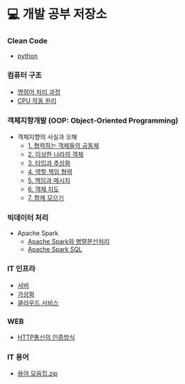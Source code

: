 # :computer: 개발 공부 저장소

### Clean Code
- [python](https://github.com/Jiyongs/dev_study/blob/master/pl/python.md)

### 컴퓨터 구조
- [명령어 처리 과정](https://github.com/Jiyongs/dev_study/blob/master/cs/01_command.md)
- [CPU 작동 원리](https://github.com/Jiyongs/dev_study/blob/master/cs/02_cpu.md)

### 객체지향개발 (OOP: Object-Oriented Programming)
- 객체지향의 사실과 오해
  - [1. 협력하는 객체들의 공동체](https://github.com/Jiyongs/dev_study/blob/master/oop/%EA%B0%9D%EC%B2%B4%EC%A7%80%ED%96%A5%EC%9D%98_%EC%82%AC%EC%8B%A4%EA%B3%BC_%EC%98%A4%ED%95%B4_1.md)
  - [2. 이상한 나라의 객체](https://github.com/Jiyongs/dev_study/blob/master/oop/%EA%B0%9D%EC%B2%B4%EC%A7%80%ED%96%A5%EC%9D%98_%EC%82%AC%EC%8B%A4%EA%B3%BC_%EC%98%A4%ED%95%B4_2.md)
  - [3. 타입과 추상화](https://github.com/Jiyongs/dev_study/blob/master/oop/%EA%B0%9D%EC%B2%B4%EC%A7%80%ED%96%A5%EC%9D%98_%EC%82%AC%EC%8B%A4%EA%B3%BC_%EC%98%A4%ED%95%B4_3.md)
  - [4. 역할,책임,협력](https://github.com/Jiyongs/dev_study/blob/master/oop/%EA%B0%9D%EC%B2%B4%EC%A7%80%ED%96%A5%EC%9D%98_%EC%82%AC%EC%8B%A4%EA%B3%BC_%EC%98%A4%ED%95%B4_4.md)
  - [5. 책임과 메시지](https://github.com/Jiyongs/dev_study/blob/master/oop/%EA%B0%9D%EC%B2%B4%EC%A7%80%ED%96%A5%EC%9D%98_%EC%82%AC%EC%8B%A4%EA%B3%BC_%EC%98%A4%ED%95%B4_5.md)
  - [6. 객체 지도](https://github.com/Jiyongs/dev_study/blob/master/oop/%EA%B0%9D%EC%B2%B4%EC%A7%80%ED%96%A5%EC%9D%98_%EC%82%AC%EC%8B%A4%EA%B3%BC_%EC%98%A4%ED%95%B4_6.md)
  - [7. 함께 모으기](https://github.com/Jiyongs/dev_study/blob/master/oop/%EA%B0%9D%EC%B2%B4%EC%A7%80%ED%96%A5%EC%9D%98_%EC%82%AC%EC%8B%A4%EA%B3%BC_%EC%98%A4%ED%95%B4_7.md)

### 빅데이터 처리
- Apache Spark
  - [Apache Spark와 병렬분산처리](https://github.com/Jiyongs/dev_study/blob/master/bigdata/apache_spark.md)
  - [Apache Spark SQL](https://github.com/Jiyongs/dev_study/blob/master/bigdata/apache_spark_sql.md)

### IT 인프라
  - [서버](https://github.com/Jiyongs/dev_study/blob/master/infrastructure/server.md)
  - [가상화](https://github.com/Jiyongs/dev_study/blob/master/infrastructure/virtualization.md)
  - [클라우드 서비스](https://github.com/Jiyongs/dev_study/blob/master/infrastructure/cloud.md)
  
### WEB
  - [HTTP통신의 인증방식](https://github.com/Jiyongs/dev_study/blob/master/web/authorization.md)

### IT 용어
- [용어 모음집.zip](https://github.com/Jiyongs/dev_study/blob/master/etc/it_terms.md)

